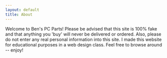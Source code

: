 ```yaml
---
layout: default
title: About
---
```


Welcome to Ben's PC Parts! Please be advised that this site is 100% fake and that anything you 'buy' will never be delivered or ordered. Also, please do not enter any real personal information into this site. I made this website for educational purposes in a web design class. Feel free to browse around -- enjoy!
